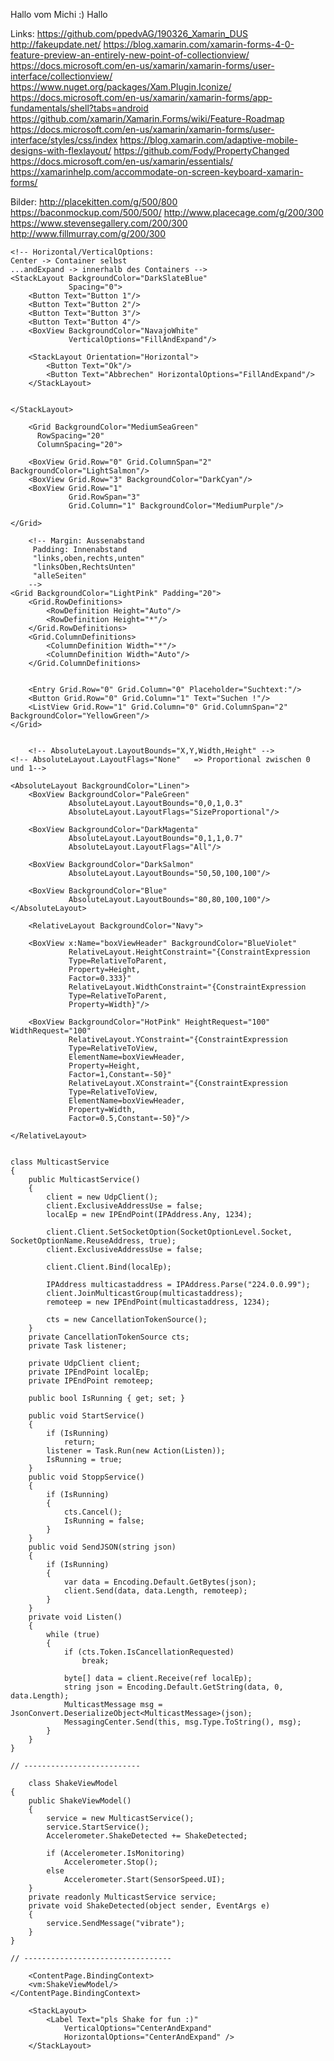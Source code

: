 Hallo vom Michi :)
Hallo


Links:
https://github.com/ppedvAG/190326_Xamarin_DUS
http://fakeupdate.net/
https://blog.xamarin.com/xamarin-forms-4-0-feature-preview-an-entirely-new-point-of-collectionview/
https://docs.microsoft.com/en-us/xamarin/xamarin-forms/user-interface/collectionview/
https://www.nuget.org/packages/Xam.Plugin.Iconize/
https://docs.microsoft.com/en-us/xamarin/xamarin-forms/app-fundamentals/shell?tabs=android
https://github.com/xamarin/Xamarin.Forms/wiki/Feature-Roadmap
https://docs.microsoft.com/en-us/xamarin/xamarin-forms/user-interface/styles/css/index
https://blog.xamarin.com/adaptive-mobile-designs-with-flexlayout/
https://github.com/Fody/PropertyChanged
https://docs.microsoft.com/en-us/xamarin/essentials/
https://xamarinhelp.com/accommodate-on-screen-keyboard-xamarin-forms/



Bilder:
http://placekitten.com/g/500/800
https://baconmockup.com/500/500/
http://www.placecage.com/g/200/300
https://www.stevensegallery.com/200/300
http://www.fillmurray.com/g/200/300




    <!-- Horizontal/VerticalOptions: 
    Center -> Container selbst
    ...andExpand -> innerhalb des Containers -->
    <StackLayout BackgroundColor="DarkSlateBlue"
                 Spacing="0">
        <Button Text="Button 1"/>
        <Button Text="Button 2"/>
        <Button Text="Button 3"/>
        <Button Text="Button 4"/>
        <BoxView BackgroundColor="NavajoWhite"
                 VerticalOptions="FillAndExpand"/>

        <StackLayout Orientation="Horizontal">
            <Button Text="Ok"/>
            <Button Text="Abbrechen" HorizontalOptions="FillAndExpand"/>
        </StackLayout>
        
        
    </StackLayout>
    
        <Grid BackgroundColor="MediumSeaGreen"
          RowSpacing="20"
          ColumnSpacing="20">

        <BoxView Grid.Row="0" Grid.ColumnSpan="2" BackgroundColor="LightSalmon"/>
        <BoxView Grid.Row="3" BackgroundColor="DarkCyan"/>
        <BoxView Grid.Row="1"
                 Grid.RowSpan="3"
                 Grid.Column="1" BackgroundColor="MediumPurple"/>

    </Grid>
    
        <!-- Margin: Aussenabstand
         Padding: Innenabstand
         "links,oben,rechts,unten"
         "linksOben,RechtsUnten"
         "alleSeiten"
        -->
    <Grid BackgroundColor="LightPink" Padding="20">
        <Grid.RowDefinitions>
            <RowDefinition Height="Auto"/>
            <RowDefinition Height="*"/>
        </Grid.RowDefinitions>
        <Grid.ColumnDefinitions>
            <ColumnDefinition Width="*"/>
            <ColumnDefinition Width="Auto"/>
        </Grid.ColumnDefinitions>
        
        
        <Entry Grid.Row="0" Grid.Column="0" Placeholder="Suchtext:"/>
        <Button Grid.Row="0" Grid.Column="1" Text="Suchen !"/>
        <ListView Grid.Row="1" Grid.Column="0" Grid.ColumnSpan="2" BackgroundColor="YellowGreen"/>
    </Grid>
    
    
        <!-- AbsoluteLayout.LayoutBounds="X,Y,Width,Height" -->
    <!-- AbsoluteLayout.LayoutFlags="None"   => Proportional zwischen 0 und 1-->

    <AbsoluteLayout BackgroundColor="Linen">
        <BoxView BackgroundColor="PaleGreen"
                 AbsoluteLayout.LayoutBounds="0,0,1,0.3"
                 AbsoluteLayout.LayoutFlags="SizeProportional"/>
        
        <BoxView BackgroundColor="DarkMagenta"
                 AbsoluteLayout.LayoutBounds="0,1,1,0.7"
                 AbsoluteLayout.LayoutFlags="All"/>
        
        <BoxView BackgroundColor="DarkSalmon"
                 AbsoluteLayout.LayoutBounds="50,50,100,100"/>

        <BoxView BackgroundColor="Blue"
                 AbsoluteLayout.LayoutBounds="80,80,100,100"/>
    </AbsoluteLayout>
    
        <RelativeLayout BackgroundColor="Navy">

        <BoxView x:Name="boxViewHeader" BackgroundColor="BlueViolet"
                 RelativeLayout.HeightConstraint="{ConstraintExpression
                 Type=RelativeToParent,
                 Property=Height,
                 Factor=0.333}"
                 RelativeLayout.WidthConstraint="{ConstraintExpression
                 Type=RelativeToParent,
                 Property=Width}"/>

        <BoxView BackgroundColor="HotPink" HeightRequest="100" WidthRequest="100"
                 RelativeLayout.YConstraint="{ConstraintExpression
                 Type=RelativeToView,
                 ElementName=boxViewHeader,
                 Property=Height,
                 Factor=1,Constant=-50}"
                 RelativeLayout.XConstraint="{ConstraintExpression
                 Type=RelativeToView,
                 ElementName=boxViewHeader,
                 Property=Width,
                 Factor=0.5,Constant=-50}"/>

    </RelativeLayout>
    
    
    class MulticastService
    {
        public MulticastService()
        {
            client = new UdpClient();
            client.ExclusiveAddressUse = false;
            localEp = new IPEndPoint(IPAddress.Any, 1234);

            client.Client.SetSocketOption(SocketOptionLevel.Socket, SocketOptionName.ReuseAddress, true);
            client.ExclusiveAddressUse = false;

            client.Client.Bind(localEp);

            IPAddress multicastaddress = IPAddress.Parse("224.0.0.99");
            client.JoinMulticastGroup(multicastaddress);
            remoteep = new IPEndPoint(multicastaddress, 1234);

            cts = new CancellationTokenSource();
        }
        private CancellationTokenSource cts;
        private Task listener;

        private UdpClient client;
        private IPEndPoint localEp;
        private IPEndPoint remoteep;

        public bool IsRunning { get; set; }

        public void StartService()
        {
            if (IsRunning)
                return;
            listener = Task.Run(new Action(Listen));
            IsRunning = true;
        }
        public void StoppService()
        {
            if (IsRunning)
            {
                cts.Cancel();
                IsRunning = false;
            }
        }
        public void SendJSON(string json)
        {
            if (IsRunning)
            {
                var data = Encoding.Default.GetBytes(json);
                client.Send(data, data.Length, remoteep);
            }
        }
        private void Listen()
        {
            while (true)
            {
                if (cts.Token.IsCancellationRequested)
                    break;

                byte[] data = client.Receive(ref localEp);
                string json = Encoding.Default.GetString(data, 0, data.Length);
                MulticastMessage msg = JsonConvert.DeserializeObject<MulticastMessage>(json);
                MessagingCenter.Send(this, msg.Type.ToString(), msg);
            }
        }
    }
 
    // --------------------------
    
        class ShakeViewModel
    {
        public ShakeViewModel()
        {
            service = new MulticastService();
            service.StartService();
            Accelerometer.ShakeDetected += ShakeDetected;

            if (Accelerometer.IsMonitoring)
                Accelerometer.Stop();
            else
                Accelerometer.Start(SensorSpeed.UI);
        }
        private readonly MulticastService service;
        private void ShakeDetected(object sender, EventArgs e)
        {
            service.SendMessage("vibrate");
        }
    }
    
    // ---------------------------------
    
        <ContentPage.BindingContext>
        <vm:ShakeViewModel/>
    </ContentPage.BindingContext>
    
        <StackLayout>
            <Label Text="pls Shake for fun :)"
                VerticalOptions="CenterAndExpand" 
                HorizontalOptions="CenterAndExpand" />
        </StackLayout>
